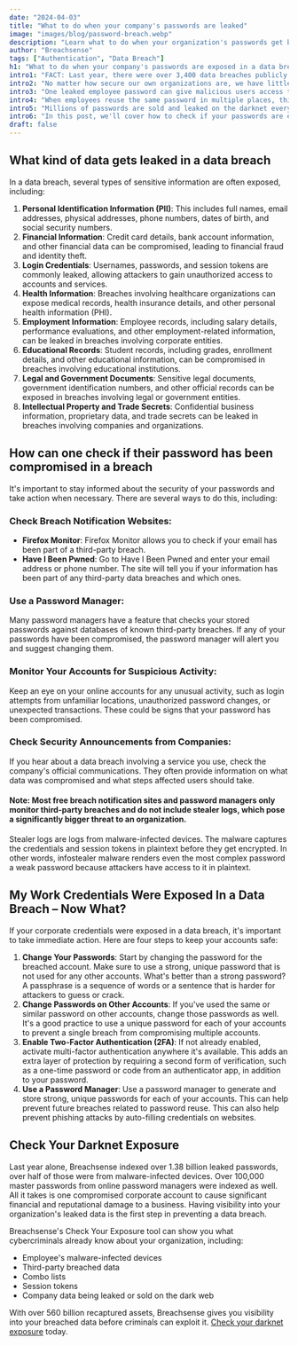 ```yaml
---
date: "2024-04-03"
title: "What to do when your company's passwords are leaked"
image: "images/blog/password-breach.webp"
description: "Learn what to do when your organization's passwords get breached. Discover how to respond when your company's passwords get leaked in a breach."
author: "Breachsense"
tags: ["Authentication", "Data Breach"]
h1: "What to do when your company's passwords are exposed in a data breach"
intro1: "FACT: Last year, there were over 3,400 data breaches publicly exposed."
intro2: "No matter how secure our own organizations are, we have little control over how third parties store our data."
intro3: "One leaked employee password can give malicious users access to your network."
intro4: "When employees reuse the same password in multiple places, this problem is significantly amplified."
intro5: "Millions of passwords are sold and leaked on the darknet every day."
intro6: "In this post, we'll cover how to check if your passwords are exposed, as well as the steps you need to take to mitigate the impact of breached credentials."
draft: false
---
```

## What kind of data gets leaked in a data breach

In a data breach, several types of sensitive information are often exposed, including:

1. **Personal Identification Information (PII)**: This includes full names, email addresses, physical addresses, phone numbers, dates of birth, and social security numbers.
2. **Financial Information**: Credit card details, bank account information, and other financial data can be compromised, leading to financial fraud and identity theft.
3. **Login Credentials**: Usernames, passwords, and session tokens are commonly leaked, allowing attackers to gain unauthorized access to accounts and services.
4. **Health Information**: Breaches involving healthcare organizations can expose medical records, health insurance details, and other personal health information (PHI).
5. **Employment Information**: Employee records, including salary details, performance evaluations, and other employment-related information, can be leaked in breaches involving corporate entities.
6. **Educational Records**: Student records, including grades, enrollment details, and other educational information, can be compromised in breaches involving educational institutions.
7. **Legal and Government Documents**: Sensitive legal documents, government identification numbers, and other official records can be exposed in breaches involving legal or government entities.
8. **Intellectual Property and Trade Secrets**: Confidential business information, proprietary data, and trade secrets can be leaked in breaches involving companies and organizations.

## How can one check if their password has been compromised in a breach

It's important to stay informed about the security of your passwords and take action when necessary. There are several ways to do this, including:

### Check Breach Notification Websites:

- **Firefox Monitor**: Firefox Monitor allows you to check if your email has been part of a third-party breach.
- **Have I Been Pwned**: Go to Have I Been Pwned and enter your email address or phone number. The site will tell you if your information has been part of any third-party data breaches and which ones.

### Use a Password Manager:

Many password managers have a feature that checks your stored passwords against databases of known third-party breaches. If any of your passwords have been compromised, the password manager will alert you and suggest changing them.

### Monitor Your Accounts for Suspicious Activity:

Keep an eye on your online accounts for any unusual activity, such as login attempts from unfamiliar locations, unauthorized password changes, or unexpected transactions. These could be signs that your password has been compromised.

### Check Security Announcements from Companies:

If you hear about a data breach involving a service you use, check the company's official communications. They often provide information on what data was compromised and what steps affected users should take.

#### Note: Most free breach notification sites and password managers only monitor third-party breaches and do not include stealer logs, which pose a significantly bigger threat to an organization.

Stealer logs are logs from malware-infected devices. The malware captures the credentials and session tokens in plaintext before they get encrypted. In other words, infostealer malware renders even the most complex password a weak password because attackers have access to it in plaintext.

## My Work Credentials Were Exposed In a Data Breach – Now What?

If your corporate credentials were exposed in a data breach, it's important to take immediate action. Here are four steps to keep your accounts safe:

1. **Change Your Passwords**: Start by changing the password for the breached account. Make sure to use a strong, unique password that is not used for any other accounts. What's better than a strong password? A passphrase is a sequence of words or a sentence that is harder for attackers to guess or crack.
2. **Change Passwords on Other Accounts**: If you've used the same or similar password on other accounts, change those passwords as well. It's a good practice to use a unique password for each of your accounts to prevent a single breach from compromising multiple accounts.
3. **Enable Two-Factor Authentication (2FA)**: If not already enabled, activate multi-factor authentication anywhere it's available. This adds an extra layer of protection by requiring a second form of verification, such as a one-time password or code from an authenticator app, in addition to your password.
4. **Use a Password Manager**: Use a password manager to generate and store strong, unique passwords for each of your accounts. This can help prevent future breaches related to password reuse. This can also help prevent phishing attacks by auto-filling credentials on websites.

## Check Your Darknet Exposure

Last year alone, Breachsense indexed over 1.38 billion leaked passwords, over half of those were from malware-infected devices. Over 100,000 master passwords from online password managers were indexed as well. All it takes is one compromised corporate account to cause significant financial and reputational damage to a business. Having visibility into your organization's leaked data is the first step in preventing a data breach.

Breachsense's Check Your Exposure tool can show you what cybercriminals already know about your organization, including:

- Employee's malware-infected devices
- Third-party breached data
- Combo lists
- Session tokens
- Company data being leaked or sold on the dark web

With over 560 billion recaptured assets, Breachsense gives you visibility into your breached data before criminals can exploit it. [Check your darknet exposure](https://www.breachsense.com/check-your-exposure/) today.

